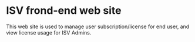 # ISV frond-end web site

This web site is used to manage user subscription/license for end user, and view license usage for ISV Admins.
